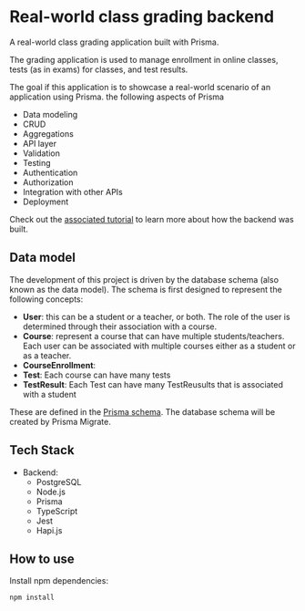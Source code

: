 # Real-world class grading backend

A real-world class grading application built with Prisma.

The grading application is used to manage enrollment in online classes, tests (as in exams) for classes, and test results.

The goal if this application is to showcase a real-world scenario of an application using Prisma. the following aspects of Prisma
- Data modeling
- CRUD
- Aggregations
- API layer
- Validation
- Testing
- Authentication
- Authorization
- Integration with other APIs
- Deployment

Check out the [associated tutorial](https://www.prisma.io/blog/modern-backend-1-tsjs1ps7kip1/) to learn more about how the backend was built.

## Data model

The development of this project is driven by the database schema (also known as the data model).
The schema is first designed to represent the following concepts:

- **User**: this can be a student or a teacher, or both. The role of the user is determined through their association with a course.
- **Course**: represent a course that can have multiple students/teachers. Each user can be associated with multiple courses either as a student or as a teacher.
- **CourseEnrollment**: 
- **Test**: Each course can have many tests
- **TestResult**: Each Test can have many TestReusults that is associated with a student

These are defined in the [Prisma schema](./prisma/schema.prisma).
The database schema will be created by Prisma Migrate.

## Tech Stack

- Backend:
  - PostgreSQL
  - Node.js
  - Prisma
  - TypeScript
  - Jest
  - Hapi.js

## How to use

Install npm dependencies:

```
npm install
```
